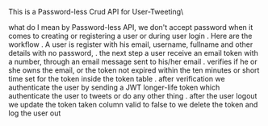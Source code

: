 This is a Password-less Crud API for User-Tweeting\

what do I mean by Password-less API, we don't accept password when it comes to creating or registering a user or during user login 
. Here are the workflow
. A user is register with his email, username, fullname and other details with no password,
. the next step a user receive an email token with a number, through an email message sent to his/her email
. verifies if he or she owns the email, or the token not expired within the ten minutes or short time set for the token inside the token table
. after verification we authenticate the user by sending a JWT longer-life token which authenticate the user to tweets or do any other thing
. after the user logout we update the token taken column valid to false to we delete the token and log the user out
